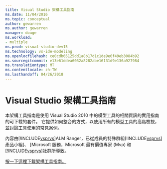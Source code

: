 ```yaml
---
title: Visual Studio 架構工具指南
ms.date: 11/04/2016
ms.topic: conceptual
author: gewarren
ms.author: gewarren
manager: douge
ms.workload:
- multiple
ms.prod: visual-studio-dev15
ms.technology: vs-ide-modeling
ms.openlocfilehash: ce0cdb65125dd1a8b17d1c1de9e6f49eb3084b92
ms.sourcegitcommit: e13e61ddea6032a8282abe16131d9e136a927984
ms.translationtype: MT
ms.contentlocale: zh-TW
ms.lasthandoff: 04/26/2018
---
```

# <a name="visual-studio-architecture-tooling-guidance"></a>Visual Studio 架構工具指南
本架構工具指南是使用 Visual Studio 2010 中的模型工具的相關資訊的實用指南的可下載的套件。 它提供如何整合的方式，以使用所有的模型工具的高階檢視，並討論工具使用的常見案例。

 內容由[!INCLUDE[vsprvs](../code-quality/includes/vsprvs_md.md)]ALM Ranger，已從成員的特殊群組[!INCLUDE[vsprvs](../code-quality/includes/vsprvs_md.md)]產品小組]、 [Microsoft 服務，Microsoft 最有價值專家 (Mvp) 和[!INCLUDE[vsprvs](../code-quality/includes/vsprvs_md.md)]社群所導致。

 [按一下這裡下載架構工具指南。](http://go.microsoft.com/fwlink/?LinkID=191984)